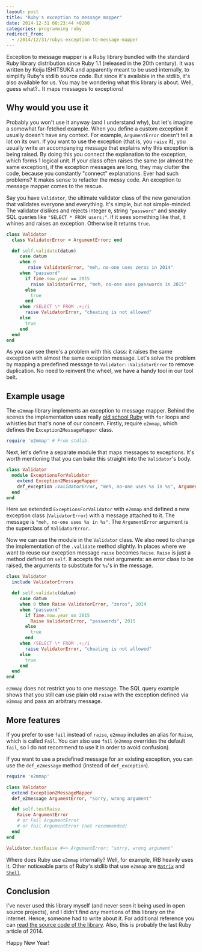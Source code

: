 ```yaml
---
layout: post
title: "Ruby's exception to message mapper"
date: 2014-12-31 00:23:44 +0200
categories: programming ruby
redirect_from:
  - /2014/12/31/rubys-exception-to-message-mapper
---
```


Exception to message mapper is a Ruby library bundled with the standard Ruby
library distribution since Ruby 1.1 (released in the 20th century). It was
written by Keiju ISHITSUKA and apparently meant to be used internally, to
simplify Ruby's stdlib source code. But since it's available in the stdlib, it's
also available for us. You may be wondering what this library is about. Well,
guess what?.. It maps messages to exceptions!

## Why would you use it

Probably you won't use it anyway (and I understand why), but let's imagine a
somewhat far-fetched example. When you define a custom exception it usually
doesn't have any context. For example, `ArgumentError` doesn't tell a lot on its
own. If you want to use the exception (that is, you `raise` it), you usually
write an accompanying message that explains why this exception is being raised.
By doing this you connect the explanation to the exception, which forms 1
logical unit. If your class often raises the same (or almost the same
exception), if the exception messages are long, they may clutter the code,
because you constantly "connect" explanations. Ever had such problems? It makes
sense to refactor the messy code. An exception to message mapper comes to the
rescue.

Say you have `Validator`, the ultimate validator class of the new generation
that validates everyone and everything. It's simple, but not simple-minded. The
validator dislikes and rejects integer `0`, string `"password"` and sneaky SQL
queries like `"SELECT * FROM users;"`. If it sees something like that, it whines
and raises an exception. Otherwise it returns `true`.

```ruby
class Validator
  class ValidatorError < ArgumentError; end

  def self.validate(datum)
     case datum
     when 0
        raise ValidatorError, "meh, no-one uses zeros in 2014"
     when "password"
       if Time.now.year == 2015
         raise ValidatorError, "meh, no-one uses passwords in 2015"
       else
         true
       end
     when /SELECT \* FROM .+;/i
       raise ValidatorError, "cheating is not allowed"
     else
       true
     end
  end
end
```

As you can see there's a problem with this class: it raises the same exception
with almost the same exception message. Let's solve the problem by mapping a
predefined message to `Validator::ValidatorError` to remove duplication. No need
to reinvent the wheel, we have a handy tool in our tool belt.

## Example usage

The `e2mmap` library implements an exception to message mapper. Behind the
scenes the implementation uses really [old school Ruby][e2mmap] with `for` loops
and whistles but that's none of our concern. Firstly, require `e2mmap`, which
defines the `Exception2MessageMapper` class.

```ruby
require 'e2mmap' # From stdlib.
```

Next, let's define a separate module that maps messages to exceptions. It's
worth mentioning that you can bake this straight into the `Validator`'s body.

```ruby
class Validator
  module ExceptionsForValidator
    extend Exception2MessageMapper
    def_exception :ValidatorError, "meh, no-one uses %s in %s", ArgumentError
  end
end
```

Here we extended `ExceptionsForValidator` with `e2mmap` and defined a new
exception class (`ValidatorError`) with a message attached to it. The message is
`"meh, no-one uses %s in %s"`. The `ArgumentError` argument is the superclass of
`ValidatorError`.

Now we can use the module in the `Validator` class. We also need to change the
implementation of the `.validate` method slightly. In places where we want to
reuse our exception message `raise` becomes `Raise`. `Raise` is just a method
defined on `self`. It accepts the next arguments: an error class to be raised,
the arguments to substitute for `%s`'s in the message.

```ruby
class Validator
  include ValidatorErrors

  def self.validate(datum)
     case datum
     when 0 then Raise ValidatorError, "zeros", 2014
     when "password"
       if Time.now.year == 2015
         Raise ValidatorError, "passwords", 2015
       else
         true
       end
     when /SELECT \* FROM .+;/i
       raise ValidatorError, "cheating is not allowed"
     else
       true
     end
  end
end
```

`e2mmap` does not restrict you to one message. The SQL query example shows that
you still can use plain old `raise` with the exception defined via `e2mmap` and
pass an arbitrary message.

## More features

If you prefer to use `fail` instead of `raise`, `e2mmap` includes an alias for
`Raise`, which is called `Fail`. You can also use `fail` (`e2mmap` overrides the
default `fail`, so I do not recommend to use it in order to avoid confusion).

If you want to use a predefined message for an existing exception, you can use
the `def_e2message` method (instead of `def_exception`).

```ruby
require 'e2mmap'

class Validator
  extend Exception2MessageMapper
  def_e2message ArgumentError, "sorry, wrong argument"

  def self.testRaise
    Raise ArgumentError
    # or Fail ArgumentError
    # or fail ArgumentError (not recommended)
  end
end

Validator.testRaise #=> ArgumentError: "sorry, wrong argument"
```

Where does Ruby use `e2mmap` internally? Well, for example, IRB heavily uses it.
Other noticeable parts of Ruby's stdlib that use `e2mmap` are [`Matrix`][matrix]
and [`Shell`][shell].

## Conclusion

I've never used this library myself (and never seen it being used in open source
projects), and I didn't find _any_ mentions of this library on the internet.
Hence, someone had to write about it. For additional reference you can [read the
source code of the library][doc]. Also, this is probably the last Ruby article
of 2014.

Happy New Year!

[e2mmap]: https://github.com/ruby/ruby/blob/2afed6eceff2951b949db7ded8167a75b431bad6/lib/e2mmap.rb
[shell]: https://github.com/ruby/ruby/blob/d371e3583e3b1e0692f92343017b62d2628190ff/lib/shell/error.rb
[matrix]: https://github.com/ruby/ruby/blob/969057c95a4d8c26cf58dd99dff3dbface11f1cd/lib/matrix.rb#L16-L25
[doc]: https://github.com/ruby/ruby/blob/trunk/lib/e2mmap.rb
